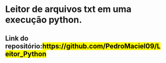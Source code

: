 <h1>Leitor de arquivos txt em uma execução python.</h1>

<h2>Link do repositório:<mark>https://github.com/PedroMaciel09/Leitor_Python</mark> </h2>
